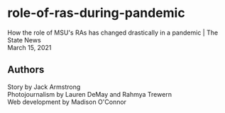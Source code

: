 # role-of-ras-during-pandemic
How the role of MSU's RAs has changed drastically in a pandemic | The State News
<br>
March 15, 2021

## Authors
Story by Jack Armstrong
<br>
Photojournalism by Lauren DeMay and Rahmya Trewern
<br>
Web development by Madison O'Connor
